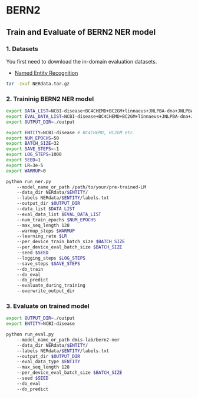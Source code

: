 # BERN2

## Train and Evaluate of BERN2 NER model

### 1. Datasets
You first need to download the in-domain evaluation datasets.
* [Named Entity Recognition](http://nlp.dmis.korea.edu/projects/bern2-sung-et-al-2022/NERdata.tar.gz)

```bash
tar -zxvf NERdata.tar.gz
```


### 2. Traininig BERN2 NER model
```bash
export DATA_LIST=NCBI-disease+BC4CHEMD+BC2GM+linnaeus+JNLPBA-dna+JNLPBA-rna+JNLPBA-ct+JNLPBA-cl
export EVAL_DATA_LIST=NCBI-disease+BC4CHEMD+BC2GM+linnaeus+JNLPBA-dna+JNLPBA-rna+JNLPBA-ct+JNLPBA-cl
export OUTPUT_DIR=./output

export ENTITY=NCBI-disease # BC4CHEMD, BC2GM etc.
export NUM_EPOCHS=50
export BATCH_SIZE=32
export SAVE_STEPS=-1
export LOG_STEPS=1000
export SEED=1
export LR=3e-5
export WARMUP=0

python run_ner.py
    --model_name_or_path /path/to/your/pre-trained-LM
    --data_dir NERdata/$ENTITY/
    --labels NERdata/$ENTITY/labels.txt
    --output_dir $OUTPUT_DIR
    --data_list $DATA_LIST
    --eval_data_list $EVAL_DATA_LIST
    --num_train_epochs $NUM_EPOCHS
    --max_seq_length 128
    --warmup_steps $WARMUP
    --learning_rate $LR
    --per_device_train_batch_size $BATCH_SIZE
    --per_device_eval_batch_size $BATCH_SIZE
    --seed $SEED
    --logging_steps $LOG_STEPS
    --save_steps $SAVE_STEPS
    --do_train
    --do_eval
    --do_predict
    --evaluate_during_training
    --overwrite_output_dir
```

### 3. Evaluate on trained model
```bash
export OUTPUT_DIR=./output
export ENTITY=NCBI-disease

python run_eval.py 
    --model_name_or_path dmis-lab/bern2-ner
    --data_dir NERdata/$ENTITY/
    --labels NERdata/$ENTITY/labels.txt
    --output_dir $OUTPUT_DIR
    --eval_data_type $ENTITY
    --max_seq_length 128
    --per_device_eval_batch_size $BATCH_SIZE
    --seed $SEED
    --do_eval
    --do_predict
```

